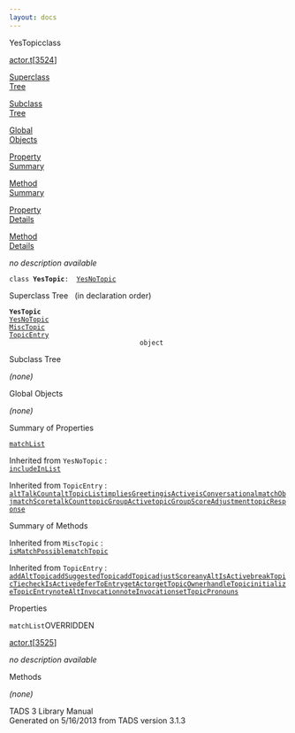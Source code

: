 ```yaml
---
layout: docs
---
```

<span class="title">YesTopic</span><span class="type">class</span>

[actor.t](../file/actor.t.html)\[[3524](../source/actor.t.html#3524)\]

[Superclass  
Tree](#_SuperClassTree_)

[Subclass  
Tree](#_SubClassTree_)

[Global  
Objects](#_ObjectSummary_)

[Property  
Summary](#_PropSummary_)

[Method  
Summary](#_MethodSummary_)

[Property  
Details](#_Properties_)

[Method  
Details](#_Methods_)



*no description available*

`class `**`YesTopic`**` :   `[`YesNoTopic`](../object/YesNoTopic.html)



<span id="_SuperClassTree_"></span>



<span class="hdln">Superclass Tree</span>   (in declaration order)



**`YesTopic`**  
[`YesNoTopic`](../object/YesNoTopic.html)  
[`MiscTopic`](../object/MiscTopic.html)  
[`TopicEntry`](../object/TopicEntry.html)  
`                                 object`  
<span id="_SubClassTree_"></span>



<span class="hdln">Subclass Tree</span>  



*(none)* <span id="_ObjectSummary_"></span>



<span class="hdln">Global Objects</span>  



*(none)* <span id="_PropSummary_"></span>



<span class="hdln">Summary of Properties</span>  



[`matchList`](#matchList)

Inherited from `YesNoTopic` :  
[`includeInList`](../object/YesNoTopic.html#includeInList)



Inherited from `TopicEntry` :  
[`altTalkCount`](../object/TopicEntry.html#altTalkCount)[`altTopicList`](../object/TopicEntry.html#altTopicList)[`impliesGreeting`](../object/TopicEntry.html#impliesGreeting)[`isActive`](../object/TopicEntry.html#isActive)[`isConversational`](../object/TopicEntry.html#isConversational)[`matchObj`](../object/TopicEntry.html#matchObj)[`matchScore`](../object/TopicEntry.html#matchScore)[`talkCount`](../object/TopicEntry.html#talkCount)[`topicGroupActive`](../object/TopicEntry.html#topicGroupActive)[`topicGroupScoreAdjustment`](../object/TopicEntry.html#topicGroupScoreAdjustment)[`topicResponse`](../object/TopicEntry.html#topicResponse)

<span id="_MethodSummary_"></span>



<span class="hdln">Summary of Methods</span>  







Inherited from `MiscTopic` :  
[`isMatchPossible`](../object/MiscTopic.html#isMatchPossible)[`matchTopic`](../object/MiscTopic.html#matchTopic)

Inherited from `TopicEntry` :  
[`addAltTopic`](../object/TopicEntry.html#addAltTopic)[`addSuggestedTopic`](../object/TopicEntry.html#addSuggestedTopic)[`addTopic`](../object/TopicEntry.html#addTopic)[`adjustScore`](../object/TopicEntry.html#adjustScore)[`anyAltIsActive`](../object/TopicEntry.html#anyAltIsActive)[`breakTopicTie`](../object/TopicEntry.html#breakTopicTie)[`checkIsActive`](../object/TopicEntry.html#checkIsActive)[`deferToEntry`](../object/TopicEntry.html#deferToEntry)[`getActor`](../object/TopicEntry.html#getActor)[`getTopicOwner`](../object/TopicEntry.html#getTopicOwner)[`handleTopic`](../object/TopicEntry.html#handleTopic)[`initializeTopicEntry`](../object/TopicEntry.html#initializeTopicEntry)[`noteAltInvocation`](../object/TopicEntry.html#noteAltInvocation)[`noteInvocation`](../object/TopicEntry.html#noteInvocation)[`setTopicPronouns`](../object/TopicEntry.html#setTopicPronouns)

<span id="_Properties_"></span>



<span class="hdln">Properties</span>  



<span id="matchList"></span>

`matchList`<span class="rem">OVERRIDDEN</span>

[actor.t](../file/actor.t.html)\[[3525](../source/actor.t.html#3525)\]



*no description available*



<span id="_Methods_"></span>



<span class="hdln">Methods</span>  



*(none)*



TADS 3 Library Manual  
Generated on 5/16/2013 from TADS version 3.1.3


